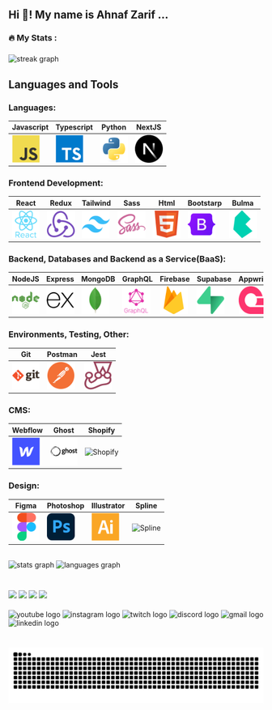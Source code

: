 <h2 align="left">Hi 👋! My name is Ahnaf Zarif ... </h2>

<h3 align="left">🔥   My Stats :</h3>

###

<div align="left">
  <img src="https://streak-stats.demolab.com?user=zarifc573&locale=en&mode=daily&theme=dark&hide_border=false&border_radius=5&order=3" height="220" alt="streak graph"  />
</div>

###
###
<div>


## Languages and Tools 
<div>

### Languages:
| Javascript | Typescript | Python | NextJS |
|----------|----------|----------|-----|
|  <img src="https://github.com/devicons/devicon/blob/master/icons/javascript/javascript-original.svg" title="Javascript"  alt="Javascript" width="55" height="55"/> |  <img src="https://github.com/devicons/devicon/blob/master/icons/typescript/typescript-original.svg" title="Typescript"  alt="Typescript" width="55" height="55"/> |  <img src="https://github.com/devicons/devicon/blob/master/icons/python/python-original.svg" title="Python" alt="Python" width="55" height="55"/> |  <img src="https://github.com/devicons/devicon/blob/master/icons/nextjs/nextjs-original.svg" title="NextJS" alt="NextJS" width="55" height="55"/>|


### Frontend Development:

| React | Redux | Tailwind | Sass | Html | Bootstarp | Bulma |
|----------|----------|----------|----------|----------|----------|----------|
|  <img src="https://github.com/devicons/devicon/blob/master/icons/react/react-original-wordmark.svg" title="React"  alt="React" width="55" height="55"/>|  <img src="https://github.com/devicons/devicon/blob/master/icons/redux/redux-original.svg" title="Redux"  alt="Redux" width="55" height="55"/>|  <img src="https://github.com/devicons/devicon/blob/master/icons/tailwindcss/tailwindcss-original.svg" title="Tailwind" alt="Tailwind" width="55" height="55"/>|  <img src="https://github.com/devicons/devicon/blob/master/icons/sass/sass-original.svg" title="Sass" alt="Sass" width="55" height="55"/>|  <img src="https://github.com/devicons/devicon/blob/master/icons/html5/html5-original.svg" title="Html" alt="Html" width="55" height="55"/>|  <img src="https://github.com/devicons/devicon/blob/master/icons/bootstrap/bootstrap-original.svg" title="Bootstarp" alt="Bootstrap" width="55" height="55"/>| <img src="https://github.com/devicons/devicon/blob/master/icons/bulma/bulma-plain.svg" title="Bulma" alt="Bulma" width="55" height="55"/>|



### Backend, Databases and Backend as a Service(BaaS):

| NodeJS | Express | MongoDB | GraphQL | Firebase | Supabase | Appwrite |
|----------|----------|----------|----------|----------|----------|----------|
|<img src="https://github.com/devicons/devicon/blob/master/icons/nodejs/nodejs-plain-wordmark.svg" title="NodeJs" alt="NodeJs" width="55" height="55"/>|<img src="https://github.com/devicons/devicon/blob/master/icons/express/express-original.svg" title="Express" alt="Express" width="55" height="55"/>|<img src="https://github.com/devicons/devicon/blob/master/icons/mongodb/mongodb-original.svg" title="MongoDB" alt="MongoDB" width="55" height="55"/>|<img src="https://github.com/devicons/devicon/blob/master/icons/graphql/graphql-plain-wordmark.svg" title="GraphQL" alt="GraphQL" width="55" height="55"/>|<img src="https://github.com/devicons/devicon/blob/master/icons/firebase/firebase-original.svg" title="Firebase" alt="Firebase" width="55" height="55"/>|<img src="https://github.com/devicons/devicon/blob/master/icons/supabase/supabase-original.svg" title="Supabase" alt="Supabase" width="55" height="55"/>|<img src="https://github.com/devicons/devicon/blob/master/icons/appwrite/appwrite-original.svg" title="Appwite" alt="Appwrite" width="55" height="55"/>|



  
### Environments, Testing, Other:

| Git | Postman | Jest |
|----------|----------|----------|
|<img src="https://github.com/devicons/devicon/blob/master/icons/git/git-original-wordmark.svg" title="Git" alt="Git" width="55" height="55"/>|<img src="https://github.com/devicons/devicon/blob/master/icons/postman/postman-original.svg" title="Postman" alt="Postman" width="55" height="55"/>|<img src="https://github.com/devicons/devicon/blob/master/icons/jest/jest-plain.svg" title="Jest" alt="Jest" width="55" height="55"/>|

### CMS:
| Webflow | Ghost | Shopify |
|----------|----------|----------|
|  <img src="https://github.com/devicons/devicon/blob/master/icons/webflow/webflow-original.svg" title="Webflow" alt="Webflow" width="55" height="55"/> |  <img src="https://github.com/devicons/devicon/blob/master/icons/ghost/ghost-original-wordmark.svg" title="Ghost"  alt="Ghost" width="55" height="55"/> |  <img src="https://cdn3.iconfinder.com/data/icons/social-media-2068/64/_shopping-512.png" title="Shopify" alt="Shopify" width="55" height="55"/> |
  ### Design:
| Figma | Photoshop | Illustrator | Spline |
|----------|----------|----------|-----|
|  <img src="https://github.com/devicons/devicon/blob/master/icons/figma/figma-original.svg" title="Figma"  alt="Figma" width="55" height="55"/> |  <img src="https://github.com/devicons/devicon/blob/master/icons/photoshop/photoshop-original.svg" title="Photoshop"  alt="Photoshop" width="55" height="55"/> |  <img src="https://github.com/devicons/devicon/blob/master/icons/illustrator/illustrator-plain.svg" title="Illustrator" alt="Illustrator" width="55" height="55"/> |  <img src="https://refer-production.s3.us-east-2.amazonaws.com/favicon/spline.design/d474ea8f-6bbc-4483-bfca-7e1939a7a10b.jpg" title="Spline" alt="Spline" width="55" height="55"/>|
</div>
<br>
<div align="left">
  <img src="https://github-readme-stats.vercel.app/api?username=zarifc573&hide_title=false&hide_rank=false&show_icons=true&include_all_commits=true&count_private=true&disable_animations=false&theme=dracula&locale=en&hide_border=false" height="150" alt="stats graph"  />
  <img src="https://github-readme-stats.vercel.app/api/top-langs?username=zarifc573&locale=en&hide_title=false&layout=compact&card_width=320&langs_count=5&theme=dracula&hide_border=false" height="150" alt="languages graph"  />
</div>

###
<br>
<div align="left">
  <img align="center" height="150" src="https://miro.medium.com/v2/resize:fit:2160/1*H7XzqV0r4YdQK90w3Rf67w.gif"  />
<img align="center" height="150" src="https://cdn.dribbble.com/users/192882/screenshots/4659605/dribbble-animation.gif"  />
<img align="center" height="150" src="https://miro.medium.com/v2/resize:fit:1400/0*pT_l0oZFmEeuCVSJ.gif"  />
<img align="center" height="150" src="https://cdn.dribbble.com/users/187742/screenshots/3477661/media/5dea2570078c0adf87b9c2a0231273fe.gif"  />
</div>


###


###

<div align="left">
  <img src="https://img.shields.io/static/v1?message=Youtube&logo=youtube&label=&color=FF0000&logoColor=white&labelColor=&style=for-the-badge" height="35" alt="youtube logo"  />
  <img src="https://img.shields.io/static/v1?message=Instagram&logo=instagram&label=&color=E4405F&logoColor=white&labelColor=&style=for-the-badge" height="35" alt="instagram logo"  />
  <img src="https://img.shields.io/static/v1?message=Twitch&logo=twitch&label=&color=9146FF&logoColor=white&labelColor=&style=for-the-badge" height="35" alt="twitch logo"  />
  <img src="https://img.shields.io/static/v1?message=Discord&logo=discord&label=&color=7289DA&logoColor=white&labelColor=&style=for-the-badge" height="35" alt="discord logo"  />
  <img src="https://img.shields.io/static/v1?message=Gmail&logo=gmail&label=&color=D14836&logoColor=white&labelColor=&style=for-the-badge" height="35" alt="gmail logo"  />
  <img src="https://img.shields.io/static/v1?message=LinkedIn&logo=linkedin&label=&color=0077B5&logoColor=white&labelColor=&style=for-the-badge" height="35" alt="linkedin logo"  />
</div>

###

<br clear="both">

<img alt="github contribution grid snake animation" src="https://raw.githubusercontent.com/Parnia-mohammadi/Parnia-mohammadi/output/github-contribution-grid-snake.svg">

###
